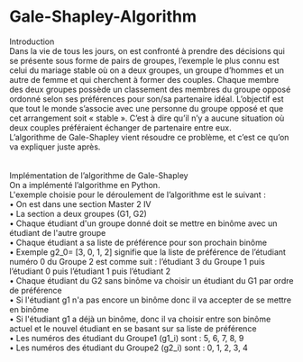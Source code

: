 # Gale-Shapley-Algorithm
Introduction<br>
Dans la vie de tous les jours, on est confronté à prendre des décisions qui se présente sous forme de pairs de groupes, l’exemple le plus connu est celui du mariage stable où on a deux groupes, un groupe d’hommes et un autre de femme et qui cherchent à former des couples. Chaque membre des deux groupes possède un classement des membres du groupe opposé ordonné selon ses préférences pour son/sa partenaire idéal. L’objectif est que tout le monde s’associe avec une personne du groupe opposé et que cet arrangement soit « stable ». C’est à dire qu’il n’y a aucune situation où deux couples préféraient échanger de partenaire entre eux.<br>
L’algorithme de Gale-Shapley vient résoudre ce problème, et c’est ce qu’on va expliquer juste après.<br><br><br>
Implémentation de l’algorithme de Gale-Shapley<br>
On a implémenté l’algorithme en Python.<br>
L'exemple choisie pour le déroulement de l’algorithme est le suivant :<br>
•	On est dans une section Master 2 IV<br>
•	La section a deux groupes (G1, G2)<br>
•	Chaque étudiant d'un groupe donné doit se mettre en binôme avec un étudiant de l'autre groupe<br>
•	Chaque étudiant a sa liste de préférence pour son prochain binôme<br>
•	Exemple g2_0= [3, 0, 1, 2] signifie que la liste de préférence de l’étudiant numéro 0 du Groupe 2 est comme suit : l’étudiant 3 du Groupe 1 puis l’étudiant 0 puis l’étudiant 1 puis l’étudiant 2<br>
•	Chaque étudiant du G2 sans binôme va choisir un étudiant du G1 par ordre de préférence<br>
•	Si l'étudiant g1 n'a pas encore un binôme donc il va accepter de se mettre en binôme<br>
•	Si l'étudiant g1 a déjà un binôme, donc il va choisir entre son binôme actuel et le nouvel étudiant en se basant sur sa liste de préférence<br>
•	Les numéros des étudiant du Groupe1 (g1_i) sont : 5, 6, 7, 8, 9<br>
•	Les numéros des étudiant du Groupe2 (g2_i) sont : 0, 1, 2, 3, 4<br>
